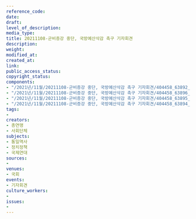 ```yaml
---
reference_code: 
date: 
draft: 
level_of_description: 
media_type: 
title: 20211108-군비증강 중단, 국방예산삭감 촉구 기자회견
description: 
weight: 
modified_at: 
created_at: 
link: 
public_access_status: 
copyright_status: 
components:
- "/2021년/11월/20211108-군비증강 중단, 국방예산삭감 촉구 기자회견/404458_63892_180.jpg"
- "/2021년/11월/20211108-군비증강 중단, 국방예산삭감 촉구 기자회견/404458_63896_1839.jpg"
- "/2021년/11월/20211108-군비증강 중단, 국방예산삭감 촉구 기자회견/404458_63895_1830.jpg"
- "/2021년/11월/20211108-군비증강 중단, 국방예산삭감 촉구 기자회견/404458_63894_1817.jpg"
tags:
- 
creators:
- 총연맹
- 사회단체
subjects:
- 통일역사
- 정치정책
- 국제연대
sources:
- 
venues:
- 국회
events:
- 기자회견
culture_workers:
- 
issues:
- 
---
```

